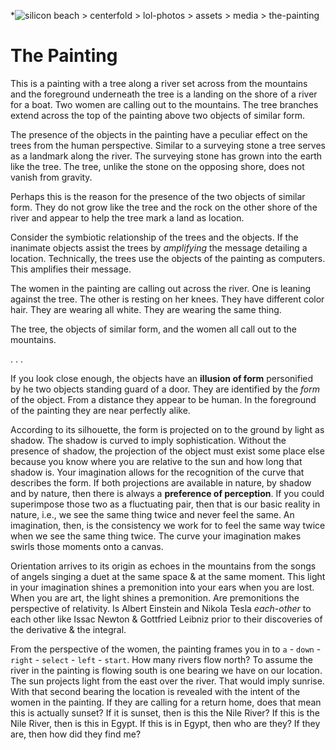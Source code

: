 *![silicon beach > centerfold > lol-photos > assets > media > the-painting](/centerfold/lol-photos/assets/media/the-painting.jpg)

# The Painting

This is a painting with a tree along a river set across from the mountains and the foreground underneath the tree is a landing on the shore of a river for a boat. Two women are calling out to the mountains. The tree branches extend across the top of the painting above two objects of similar form.

The presence of the objects in the painting have a peculiar effect on the trees from the human perspective. Similar to a surveying stone a tree serves as a landmark along the river. The surveying stone has grown into the earth like the tree. The tree, unlike the stone on the opposing shore, does not vanish from gravity.

Perhaps this is the reason for the presence of the two objects of similar form. They do not grow like the tree and the rock on the other shore of the river and appear to help the tree mark a land as location.

Consider the symbiotic relationship of the trees and the objects. If the inanimate objects assist the trees by _amplifying_ the message detailing a location. Technically, the trees use  the objects of the painting as computers. This amplifies their message.

The women in the painting are calling out across the river. One is leaning against the tree. The other is resting on her knees. They have different color hair. They are wearing all white. They are wearing the same thing.

The tree, the objects of similar form, and the women all call out to the mountains.

. . .

If you look close enough, the objects have an **illusion of form** personified by he two objects standing guard of a door. They are identified by the _form_ of the object. From a distance they appear to be human. In the foreground of the painting they are near perfectly alike.

According to its silhouette, the form is projected on to the ground by light as shadow. The shadow is curved to imply sophistication. Without the presence of shadow, the projection of the object must exist some place else because you know where you are relative to the sun and how long that shadow is. Your imagination allows for the recognition of the curve that describes the form. If both projections are available in nature, by shadow and by nature, then there is always a **preference of perception**. If you could superimpose those two as a fluctuating pair, then that is our basic reality in nature, i.e., we see the same thing twice and never feel the same. An imagination, then, is the consistency we work for to feel the same way twice when we see the same thing twice. The curve your imagination makes swirls those moments onto a canvas.

Orientation arrives to its origin as echoes in the mountains from the songs of angels singing a duet at the same space & at the same moment. This light in your imagination shines a premonition into your ears when you are lost. When you are art, the light shines a premonition. Are premonitions the perspective of relativity. Is Albert Einstein and Nikola Tesla _each-other_ to each other like Issac Newton & Gottfried Leibniz prior to their discoveries of the derivative & the integral.

From the perspective of the women, the painting frames you in to `a` - `down` - `right` - `select` - `left` - `start`. How many rivers flow north? To assume the river in the painting is flowing south is one bearing we have on our location. The sun projects light from the east over the river. That would imply sunrise. With that second bearing the location is revealed with the intent of the women in the painting. If they are calling for a return home, does that mean this is actually sunset? If it is sunset, then is this the Nile River? If this is the Nile River, then is this in Egypt. If this is in Egypt, then who are they? If they are, then how did they find me?
